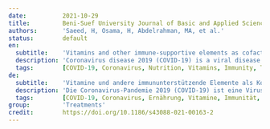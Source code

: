 ```yaml
---
date:          2021-10-29
title:         Beni-Suef University Journal of Basic and Applied Sciences
authors:       'Saeed, H, Osama, H, Abdelrahman, MA, et al.'
status:        default
en:
  subtitle:    'Vitamins and other immune-supportive elements as cofactors for passing the COVID-19 pandemic'
  description: 'Coronavirus disease 2019 (COVID-19) is a viral disease that causes a respiratory disorder, started in December of 2019 in China. Several vitamins and trace elements could help in enhancing host immunity producing antioxidant or anti-inflammatory action. This work aimed to identify the role of different nutrition, vitamins, and trace elements on the immunity status of the infected subject and the possibility of the beneficial role of these elements in the management of COVID-19. After collecting (PubMed, scholar, OVID, Embase, Cochrane Library) and investigating published articles, testing the effect of these elements on viral infection, it was found that most of these elements have a significant role during viral infection through a different mechanism, like antioxidant, anti-inflammatory, and immunomodulation. Nutritional interventions in COVID-19 infections are very important currently, and it was reported that vitamin C and D reduce the risk of acute respiratory infections. In addition, low vitamin A diets compromise the effectiveness of inactivated bovine coronavirus vaccines. Administration of N-acetyl cysteine showed a beneficial inhibitory effect in viral infections and enhanced glutathione production. The deficiency of selenium on COVID-19 subjects has a significant impact on the clinical outcome of the subjects. In addition, supplementation with vitamins proved to enhance immune response during viral infection. Vitamins and trace elements not only showed a beneficial effect but also Omega 3 fatty acids showed an immunomodulating effect during infections. Assessment of levels for these trace elements at the baseline and providing supplementation containing different vitamins and elements could result in better control and clinical outcomes in the case of COVID-19.'
  tags:        [COVID-19, Coronavirus, Nutrition, Vitamins, Immunity, Traced elements]
de:
  subtitle:    'Vitamine und andere immununterstützende Elemente als Kofaktoren zur Überwindung der COVID-19-Pandemie'
  description: 'Die Coronavirus-Pandemie 2019 (COVID-19) ist eine Viruserkrankung, die eine Atemwegserkrankung verursacht und im Dezember 2019 in China begann. Mehrere Vitamine und Spurenelemente könnten zur Stärkung der Immunität des Wirts beitragen, indem sie antioxidativ oder entzündungshemmend wirken. Ziel dieser Arbeit war es, die Rolle verschiedener Nährstoffe, Vitamine und Spurenelemente auf den Immunitätsstatus der infizierten Person zu ermitteln und die Möglichkeit einer positiven Rolle dieser Elemente bei der Behandlung von COVID-19 zu prüfen. Nach dem Sammeln (PubMed, Scholar, OVID, Embase, Cochrane Library) und der Untersuchung veröffentlichter Artikel, in denen die Wirkung dieser Elemente auf die Virusinfektion getestet wurde, wurde festgestellt, dass die meisten dieser Elemente während der Virusinfektion über verschiedene Mechanismen eine wichtige Rolle spielen, z. B. antioxidativ, entzündungshemmend und immunmodulatorisch. Ernährungsspezifische Maßnahmen bei COVID-19-Infektionen sind derzeit sehr wichtig, und es wurde berichtet, dass Vitamin C und D das Risiko akuter Atemwegsinfektionen verringern. Darüber hinaus beeinträchtigt eine Vitamin-A-arme Ernährung die Wirksamkeit von inaktivierten Impfstoffen gegen Rindercoronaviren. Die Verabreichung von N-Acetylcystein zeigte eine positive hemmende Wirkung bei Virusinfektionen und erhöhte die Glutathionproduktion. Der Selenmangel bei den COVID-19-Teilnehmern hat einen erheblichen Einfluss auf das klinische Ergebnis der Teilnehmer. Darüber hinaus hat sich gezeigt, dass eine Supplementierung mit Vitaminen die Immunantwort während einer Virusinfektion verbessert. Vitamine und Spurenelemente zeigten nicht nur eine positive Wirkung, sondern auch Omega-3-Fettsäuren zeigten eine immunmodulierende Wirkung während der Infektion. Die Bestimmung des Gehalts an diesen Spurenelementen zu Beginn der Studie und die Verabreichung von Nahrungsergänzungsmitteln mit verschiedenen Vitaminen und Spurenelementen könnte im Fall von COVID-19 zu einer besseren Kontrolle und besseren klinischen Ergebnissen führen.' 
  tags:        [COVID-19, Coronavirus, Ernährung, Vitamine, Immunität, Spurenelemente]
group:         'Treatments'
credit:        https://doi.org/10.1186/s43088-021-00163-2
---
```

